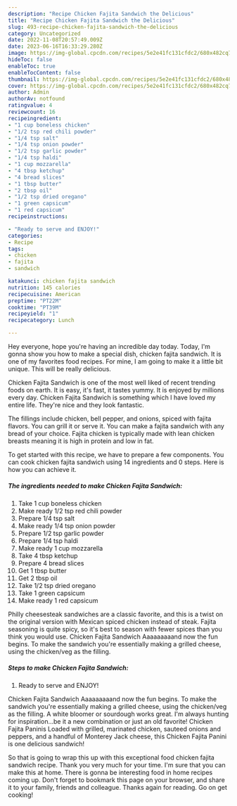 ```yaml
---
description: "Recipe Chicken Fajita Sandwich the Delicious"
title: "Recipe Chicken Fajita Sandwich the Delicious"
slug: 493-recipe-chicken-fajita-sandwich-the-delicious
category: Uncategorized
date: 2022-11-08T20:57:49.009Z
date: 2023-06-16T16:33:29.280Z
image: https://img-global.cpcdn.com/recipes/5e2e41fc131cfdc2/680x482cq70/chicken-fajita-sandwich-recipe-main-photo.jpg
hideToc: false
enableToc: true
enableTocContent: false
thumbnail: https://img-global.cpcdn.com/recipes/5e2e41fc131cfdc2/680x482cq70/chicken-fajita-sandwich-recipe-main-photo.jpg
cover: https://img-global.cpcdn.com/recipes/5e2e41fc131cfdc2/680x482cq70/chicken-fajita-sandwich-recipe-main-photo.jpg
author: Admin
authorAv: notfound
ratingvalue: 4
reviewcount: 16
recipeingredient:
- "1 cup boneless chicken"
- "1/2 tsp red chili powder"
- "1/4 tsp salt"
- "1/4 tsp onion powder"
- "1/2 tsp garlic powder"
- "1/4 tsp haldi"
- "1 cup mozzarella"
- "4 tbsp ketchup"
- "4 bread slices"
- "1 tbsp butter"
- "2 tbsp oil"
- "1/2 tsp dried oregano"
- "1 green capsicum"
- "1 red capsicum"
recipeinstructions:

- "Ready to serve and ENJOY!"
categories:
- Recipe
tags:
- chicken
- fajita
- sandwich

katakunci: chicken fajita sandwich 
nutrition: 145 calories
recipecuisine: American
preptime: "PT22M"
cooktime: "PT39M"
recipeyield: "1"
recipecategory: Lunch

---
```



Hey everyone, hope you're having an incredible day today. Today, I'm gonna show you how to make a special dish, chicken fajita sandwich. It is one of my favorites food recipes. For mine, I am going to make it a little bit unique. This will be really delicious.

Chicken Fajita Sandwich is one of the most well liked of recent trending foods on earth. It is easy, it's fast, it tastes yummy. It is enjoyed by millions every day. Chicken Fajita Sandwich is something which I have loved my entire life. They're nice and they look fantastic.

The fillings include chicken, bell pepper, and onions, spiced with fajita flavors. You can grill it or serve it. You can make a fajita sandwich with any bread of your choice. Fajita chicken is typically made with lean chicken breasts meaning it is high in protein and low in fat.


To get started with this recipe, we have to prepare a few components. You can cook chicken fajita sandwich using 14 ingredients and 0 steps. Here is how you can achieve it.

<!--inarticleads1-->

##### The ingredients needed to make Chicken Fajita Sandwich:

1. Take 1 cup boneless chicken
1. Make ready 1/2 tsp red chili powder
1. Prepare 1/4 tsp salt
1. Make ready 1/4 tsp onion powder
1. Prepare 1/2 tsp garlic powder
1. Prepare 1/4 tsp haldi
1. Make ready 1 cup mozzarella
1. Take 4 tbsp ketchup
1. Prepare 4 bread slices
1. Get 1 tbsp butter
1. Get 2 tbsp oil
1. Take 1/2 tsp dried oregano
1. Take 1 green capsicum
1. Make ready 1 red capsicum


Philly cheesesteak sandwiches are a classic favorite, and this is a twist on the original version with Mexican spiced chicken instead of steak. Fajita seasoning is quite spicy, so it&#39;s best to season with fewer spices than you think you would use. Chicken Fajita Sandwich Aaaaaaaaand now the fun begins. To make the sandwich you&#39;re essentially making a grilled cheese, using the chicken/veg as the filling. 

<!--inarticleads2-->

##### Steps to make Chicken Fajita Sandwich:


1. Ready to serve and ENJOY!

Chicken Fajita Sandwich Aaaaaaaaand now the fun begins. To make the sandwich you&#39;re essentially making a grilled cheese, using the chicken/veg as the filling. A white bloomer or sourdough works great. I&#39;m always hunting for inspiration…be it a new combination or just an old favorite! Chicken Fajita Paninis Loaded with grilled, marinated chicken, sauteed onions and peppers, and a handful of Monterey Jack cheese, this Chicken Fajita Panini is one delicious sandwich! 

So that is going to wrap this up with this exceptional food chicken fajita sandwich recipe. Thank you very much for your time. I'm sure that you can make this at home. There is gonna be interesting food in home recipes coming up. Don't forget to bookmark this page on your browser, and share it to your family, friends and colleague. Thanks again for reading. Go on get cooking!
